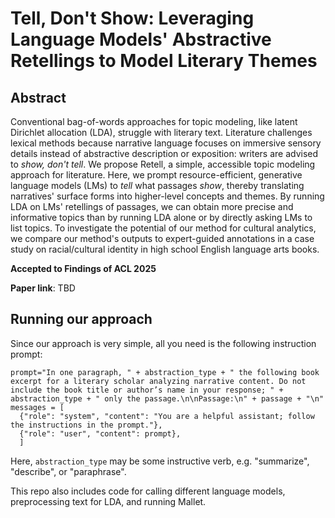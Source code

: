 # Tell, Don't Show: Leveraging Language Models' Abstractive Retellings to Model Literary Themes

## Abstract

Conventional bag-of-words approaches for topic modeling, like latent Dirichlet allocation (LDA), struggle with literary text. Literature challenges lexical methods because narrative language focuses on immersive sensory details instead of abstractive description or exposition: writers are advised to *show, don't tell*. We propose Retell, a simple, accessible topic modeling approach for literature. Here, we prompt resource-efficient, generative language models (LMs) to *tell* what passages *show*, thereby translating narratives' surface forms into higher-level concepts and themes. By running LDA on LMs' retellings of passages, we can obtain more precise and informative topics than by running LDA alone or by directly asking LMs to list topics. To investigate the potential of our method for cultural analytics, we compare our method's outputs to expert-guided annotations in a case study on racial/cultural identity in high school English language arts books. 

**Accepted to Findings of ACL 2025**

**Paper link**: TBD

## Running our approach

Since our approach is very simple, all you need is the following instruction prompt: 

```
prompt="In one paragraph, " + abstraction_type + " the following book excerpt for a literary scholar analyzing narrative content. Do not include the book title or author’s name in your response; " + abstraction_type + " only the passage.\n\nPassage:\n" + passage + "\n"
messages = [
  {"role": "system", "content": "You are a helpful assistant; follow the instructions in the prompt."},
  {"role": "user", "content": prompt},
  ]   
```

Here, `abstraction_type` may be some instructive verb, e.g. "summarize", "describe", or "paraphrase". 

This repo also includes code for calling different language models, preprocessing text for LDA, and running Mallet. 
